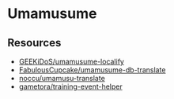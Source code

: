 # Umamusume

## Resources

- [GEEKiDoS/umamusume-localify](https://github.com/GEEKiDoS/umamusume-localify)
- [FabulousCupcake/umamusume-db-translate](https://github.com/FabulousCupcake/umamusume-db-translate)
- [noccu/umamusu-translate](https://github.com/noccu/umamusu-translate)
- [gametora/training-event-helper](https://gametora.com/umamusume/training-event-helper)
